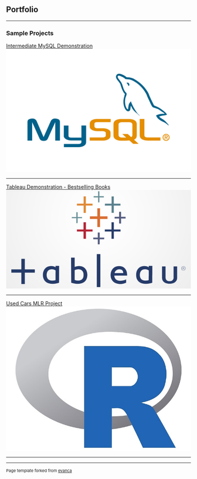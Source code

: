 ## Portfolio

---

### Sample Projects
[Intermediate MySQL Demonstration](https://github.com/NeilCollinsMS/Intermediate-Advanced-MySQL-Demo)
<img src="images/MySQL.png?raw=true"/>

---
[Tableau Demonstration - Bestselling Books](https://github.com/NeilCollinsMS/Tableau-Demo-Bestselling-Books)
<img src="images/tableau.png?raw=true"/>

---
[Used Cars MLR Project](https://github.com/NeilCollinsMS/Cars-Data-MLR)
<img src="images/Rlogo.jpeg?raw=true"/>

---




---
<p style="font-size:11px">Page template forked from <a href="https://github.com/evanca/quick-portfolio">evanca</a></p>
<!-- Remove above link if you don't want to attibute -->
